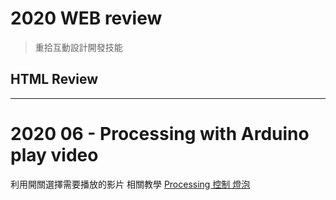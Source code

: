 # 2020 WEB review

> 重拾互動設計開發技能

## HTML Review


---
# 2020 06 - Processing with Arduino play video

利用開關選擇需要播放的影片
相關教學
[Processing 控制 燈泡](https://www.youtube.com/watch?v=7iMMUO0J3h4)